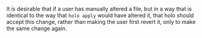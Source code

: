 It is desirable that if a user has manually altered a file, but in a
way that is identical to the way that `holo apply` would have altered
it, that holo should accept this change, rather than making the user
first revert it, only to make the same change again.
